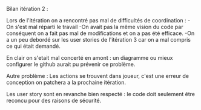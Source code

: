 Bilan itération 2 : 

Lors de l'itération on a rencontré pas mal de difficultés de coordination :
-On s'est mal réparti le travail
-On avait pas la même vision du code par conséquent on a fait pas mal de modifications et on a pas été efficace.
-On a un peu debordé sur les user stories de l'itération 3 car on a mal compris ce qui était demandé.

En clair on s'etait mal concerté en amont : un diagramme ou mieux configurer le github aurait pu prévenir ce problème.

Autre problème : Les actions se trouvent dans joueur, c'est une erreur de conception on patchera a la prochaine itération.

Les user story sont en revanche bien respecté : le code doit seulement être reconcu pour des raisons de sécurité.

